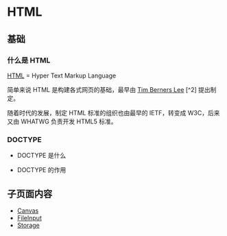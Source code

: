 # HTML

<!-- toc -->

## 基础

### 什么是 HTML

[HTML](https://zh.wikipedia.org/wiki/HTML) = Hyper Text Markup Language

简单来说 HTML 是构建各式网页的基础，最早由 [Tim Berners Lee](https://en.wikipedia.org/wiki/Tim_Berners-Lee) [^2] 提出制定。

随着时代的发展，制定 HTML 标准的组织也由最早的 IETF，转变成 W3C，后来又由 WHATWG 负责开发 HTML5 标准。

### DOCTYPE

- DOCTYPE 是什么

- DOCTYPE 的作用

## 子页面内容

- [Canvas](./canvas.md)
- [FileInput](./fileinput.md)
- [Storage](./storage.md)
